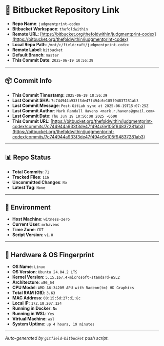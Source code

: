 # 🔗 Bitbucket Repository Link

- **Repo Name**: `judgmentprint-codex`
- **Bitbucket Workspace**: `thefoldwithin`
- **Remote URL**: [https://bitbucket.org/thefoldwithin/judgmentprint-codex](https://bitbucket.org/thefoldwithin/judgmentprint-codex)
- **Local Repo Path**: `/mnt/c/fieldcraft/judgmentprint-codex`
- **Remote Label**: `bitbucket`
- **Default Branch**: `master`
- **This Commit Date**: `2025-06-19 10:56:39`

---

## 📦 Commit Info

- **This Commit Timestamp**: `2025-06-19 10:56:39`
- **Last Commit SHA**: `7c744944a933f3de47f494c6e105f94837281ab3`
- **Last Commit Message**: `Post-GitLab sync at 2025-06-19T15:07:25Z`
- **Last Commit Author**: `Mark Randall Havens <mark.r.havens@gmail.com>`
- **Last Commit Date**: `Thu Jun 19 10:56:08 2025 -0500`
- **This Commit URL**: [https://bitbucket.org/thefoldwithin/judgmentprint-codex/commits/7c744944a933f3de47f494c6e105f94837281ab3](https://bitbucket.org/thefoldwithin/judgmentprint-codex/commits/7c744944a933f3de47f494c6e105f94837281ab3)

---

## 📊 Repo Status

- **Total Commits**: `71`
- **Tracked Files**: `116`
- **Uncommitted Changes**: `No`
- **Latest Tag**: `None`

---

## 🧭 Environment

- **Host Machine**: `witness-zero`
- **Current User**: `mrhavens`
- **Time Zone**: `CDT`
- **Script Version**: `v1.0`

---

## 🧬 Hardware & OS Fingerprint

- **OS Name**: `Linux`
- **OS Version**: `Ubuntu 24.04.2 LTS`
- **Kernel Version**: `5.15.167.4-microsoft-standard-WSL2`
- **Architecture**: `x86_64`
- **CPU Model**: `AMD A6-3420M APU with Radeon(tm) HD Graphics`
- **Total RAM (GB)**: `3.63`
- **MAC Address**: `00:15:5d:27:d1:8c`
- **Local IP**: `172.18.207.124`
- **Running in Docker**: `No`
- **Running in WSL**: `Yes`
- **Virtual Machine**: `wsl`
- **System Uptime**: `up 4 hours, 19 minutes`

---

_Auto-generated by `gitfield-bitbucket` push script._
